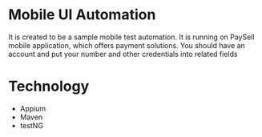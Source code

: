 # Mobile UI Automation

It is created to be a sample mobile test automation. It is running on PaySell mobile application, which offers payment solutions. You should have an account and put your number and other credentials into related fields

# Technology

* Appium
* Maven
* testNG

